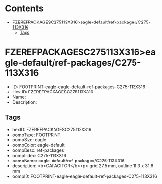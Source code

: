 



Contents
========

* [FZEREFPACKAGESC275113X316>eagle-default/ref-packages/C275-113X316](#fzerefpackagesc275113x316eagle-defaultref-packagesc275-113x316)
	* [Tags](#tags)

# FZEREFPACKAGESC275113X316>eagle-default/ref-packages/C275-113X316

- ID: FOOTPRINT-eagle-eagle-default-ref-packages-C275-113X316
- Hex ID: FZEREFPACKAGESC275113X316
- Name: 
- Description: 

## Tags

- hexID: FZEREFPACKAGESC275113X316
- oompType: FOOTPRINT
- oompSize: eagle
- oompColor: eagle-default
- oompDesc: ref-packages
- oompIndex: C275-113X316
- oompName: eagle-default/ref-packages/C275-113X316
- description: &lt;b&gt;CAPACITOR&lt;/b&gt;&lt;p&gt;&#xD;
grid 27.5 mm, outline 11.3 x 31.6 mm
- oompID: FOOTPRINT-eagle-eagle-default-ref-packages-C275-113X316

